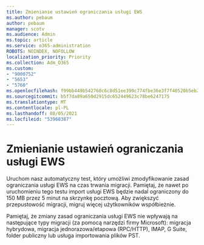 ```yaml
---
title: Zmienianie ustawień ograniczania usługi EWS
ms.author: pebaum
author: pebaum
manager: scotv
ms.audience: Admin
ms.topic: article
ms.service: o365-administration
ROBOTS: NOINDEX, NOFOLLOW
localization_priority: Priority
ms.collection: Adm_O365
ms.custom:
- "9000752"
- "5653"
- "5760"
ms.openlocfilehash: f99bb449b542760c6c8d51ee399c774fbe36e3f7f40520b5eb23f39d9d7c08dd
ms.sourcegitcommit: b5f7da89a650d2915dc652449623c78be6247175
ms.translationtype: MT
ms.contentlocale: pl-PL
ms.lasthandoff: 08/05/2021
ms.locfileid: "53968387"
---
```

# <a name="changing-ews-throttling-settings"></a>Zmienianie ustawień ograniczania usługi EWS

Uruchom nasz automatyczny test, który umożliwi zmodyfikowanie zasad ograniczania usługi EWS na czas trwania migracji. Pamiętaj, że nawet po uruchomieniu tego testu import usługi EWS będzie nadal ograniczony do 150 MB przez 5 minut na skrzynkę pocztową. Aby zwiększyć przepustowość migracji, migruj więcej użytkowników współbieżnie.

Pamiętaj, że zmiany zasad ograniczania usługi EWS nie wpływają na następujące typy migracji (za pomocą narzędzi firmy Microsoft): migracja hybrydowa, migracja jednorazowa/etapowa (RPC/HTTP), IMAP, G Suite, folder publiczny lub usługa importowania plików PST.